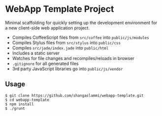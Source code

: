 # WebApp Template Project

Minimal scaffolding for quickly setting up the development environment for a new client-side web application project.

* Compiles CoffeeScript files from `src/coffee` into `public/js/modules`
* Compiles Stylus files from `src/stylus` into `public/css`
* Compiles `src/jade/index.jade` into `public/html`
* Includes a static server
* Watches for file changes and recompiles/reloads in browser
* `.gitignore` for all generated files
* 3rd party JavaScript libraries go into `public/js/vendor`

## Usage

    $ git clone https://github.com/shangaslammi/webapp-template.git
    $ cd webapp-template
    $ npm install
    $ ./grunt
